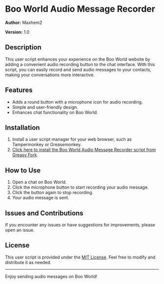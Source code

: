 # Boo World Audio Message Recorder

**Author:** Maxhem2

**Version:** 1.0

## Description

This user script enhances your experience on the Boo World website by adding a convenient audio recording button to the chat interface. With this script, you can easily record and send audio messages to your contacts, making your conversations more interactive.

## Features

- Adds a round button with a microphone icon for audio recording.
- Simple and user-friendly design.
- Enhances chat functionality on Boo World.

## Installation

1. Install a user script manager for your web browser, such as Tampermonkey or Greasemonkey.
2. [Click here to install the Boo World Audio Message Recorder script from Greasy Fork](https://greasyfork.org/de/scripts/477639-boo-world-audio-message-recorder).

## How to Use

1. Open a chat on Boo World.
2. Click the microphone button to start recording your audio message.
3. Click the button again to stop recording.
4. Your audio message is sent.

## Issues and Contributions

If you encounter any issues or have suggestions for improvements, please open an issue.

## License

This user script is provided under the [MIT License](LICENSE). Feel free to modify and distribute it as needed.

---

Enjoy sending audio messages on Boo World!
